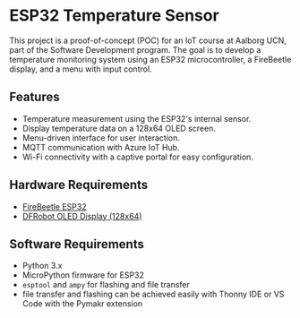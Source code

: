# ESP32 Temperature Sensor

This project is a proof-of-concept (POC) for an IoT course at Aalborg UCN, part of the Software Development program. The goal is to develop a temperature monitoring system using an ESP32 microcontroller, a FireBeetle display, and a menu with input control.

## Features

- Temperature measurement using the ESP32's internal sensor.
- Display temperature data on a 128x64 OLED screen.
- Menu-driven interface for user interaction.
- MQTT communication with Azure IoT Hub.
- Wi-Fi connectivity with a captive portal for easy configuration.

## Hardware Requirements

- [FireBeetle ESP32](https://www.dfrobot.com/product-1590.html)
- [DFRobot OLED Display (128x64)](https://www.dfrobot.com/product-1744.html)

## Software Requirements

- Python 3.x
- MicroPython firmware for ESP32
- `esptool` and `ampy` for flashing and file transfer
- file transfer and flashing can be achieved easily with Thonny IDE or VS Code with the Pymakr extension
